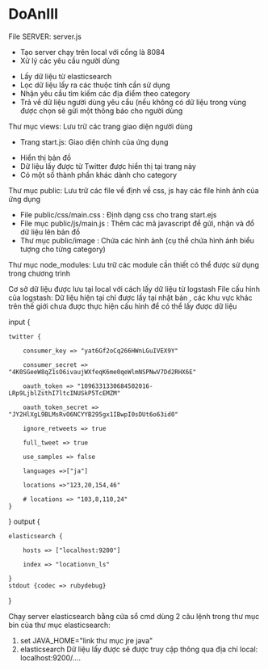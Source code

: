 # DoAnIII

File SERVER: server.js
- Tạo server chạy trên local với cổng là 8084
- Xử lý các yêu cầu người dùng
+ Lấy dữ liệu từ elasticsearch
+ Lọc dữ liệu lấy ra các thuộc tính cần sử dụng
+ Nhận yêu cầu tìm kiếm các địa điểm theo category
+ Trả về dữ liệu người dùng yêu cầu (nếu không có dữ liệu trong vùng được chọn sẽ gửi một thông báo cho người dùng




Thư mục views: Lưu trữ các trang giao diện người dùng
- Trang start.js: Giao diện chính của ứng dụng
+ Hiển thị bản đồ
+ Dữ liệu lấy được từ Twitter được hiển thị tại trang này
+ Có một số thành phần khác dành cho category




Thư mục public: Lưu trữ các file về định về css, js hay các file hình ảnh của ứng dụng
- File public/css/main.css     : Định dạng css cho trang start.ejs
- File mục public/js/main.js   : Thêm các mã javascript để gửi, nhận và đổ dữ liệu lên bản đồ
- Thư mục public/image         : Chứa các hình ảnh (cụ thể chứa hình ảnh biểu tượng cho từng category)




Thư mục node_modules: Lưu trữ các module cần thiết có thể được sử dụng trong chương trình



Cơ sở dữ liệu được lưu tại local với cách lấy dữ liệu từ logstash 
File cấu hình của logstash: Dữ liệu hiện tại chỉ được lấy tại nhật bản , các khu vực khác trên thế giới chưa được thực hiện cấu hình để có thể lấy được dữ liệu

input {

    twitter {
    
        consumer_key => "yat6Gf2oCq266HWnLGuIVEX9Y"
        
        consumer_secret => "4K0SGeeW8qZ1sO6ivaujWXfeqK6me0qeWlmNSPNwV7Dd2RHX6E"
        
        oauth_token => "1096331330684502016-LRp9LjblZsthI7ltcINUSkP5TcEMZM"
        
        oauth_token_secret => "JY2HlXgL9BLMsRvO6NCYYB295gx1IBwpI0sDUt6o63id0"
        
        ignore_retweets => true
        
        full_tweet => true
        
        use_samples => false
        
        languages =>["ja"]
        
        locations =>"123,20,154,46"
        
        # locations => "103,8,110,24"
    }
}
output {

    elasticsearch {
    
        hosts => ["localhost:9200"]
        
        index => "locationvn_ls"
        
    }
    stdout {codec => rubydebug}
}

Chạy server elasticsearch bằng cửa sổ cmd dùng 2 câu lệnh trong thư mục bin của thư mục elasticsearch:
1. set JAVA_HOME="link thư mục jre java"
2. elasticsearch
Dữ liệu lấy được sẽ được truy cập thông qua địa chỉ local: localhost:9200/....
 
